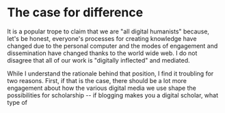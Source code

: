 # The case for difference

It is a popular trope to claim that we are "all digital humanists" because, let's be honest, everyone's processes for creating knowledge have changed due to the personal computer and the modes of engagement and dissemination have changed thanks to the world wide web. I do not disagree that all of our work is "digitally inflected" and mediated. 

While I understand the rationale behind that position, I find it troubling for two reasons. First, if that is the case, there should be a lot more engagement about how the various digital media we use shape the possibilities for scholarship -- if blogging makes you a digital scholar, what type of 

